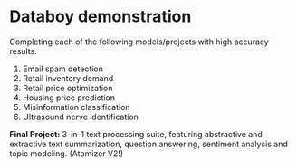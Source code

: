 # Databoy demonstration

Completing each of the following models/projects with high accuracy results. 

1. Email spam detection
2. Retail inventory demand 
3. Retail price optimization
4. Housing price prediction
5. Misinformation classification
6. Ultrasound nerve identification

**Final Project:**
3-in-1 text processing suite, featuring abstractive and extractive text summarization, question answering, sentiment analysis and topic modeling. (Atomizer V2!)
